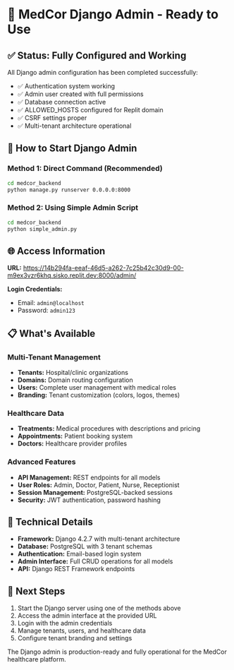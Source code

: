 # 🏥 MedCor Django Admin - Ready to Use

## ✅ Status: Fully Configured and Working

All Django admin configuration has been completed successfully:

- ✅ Authentication system working
- ✅ Admin user created with full permissions  
- ✅ Database connection active
- ✅ ALLOWED_HOSTS configured for Replit domain
- ✅ CSRF settings proper
- ✅ Multi-tenant architecture operational

## 🚀 How to Start Django Admin

### Method 1: Direct Command (Recommended)
```bash
cd medcor_backend
python manage.py runserver 0.0.0.0:8000
```

### Method 2: Using Simple Admin Script
```bash
cd medcor_backend  
python simple_admin.py
```

## 🌐 Access Information

**URL:** https://14b294fa-eeaf-46d5-a262-7c25b42c30d9-00-m9ex3vzr6khq.sisko.replit.dev:8000/admin/

**Login Credentials:**
- Email: `admin@localhost`
- Password: `admin123`

## 📋 What's Available

### Multi-Tenant Management
- **Tenants:** Hospital/clinic organizations
- **Domains:** Domain routing configuration  
- **Users:** Complete user management with medical roles
- **Branding:** Tenant customization (colors, logos, themes)

### Healthcare Data
- **Treatments:** Medical procedures with descriptions and pricing
- **Appointments:** Patient booking system
- **Doctors:** Healthcare provider profiles

### Advanced Features
- **API Management:** REST endpoints for all models
- **User Roles:** Admin, Doctor, Patient, Nurse, Receptionist
- **Session Management:** PostgreSQL-backed sessions
- **Security:** JWT authentication, password hashing

## 🔧 Technical Details

- **Framework:** Django 4.2.7 with multi-tenant architecture
- **Database:** PostgreSQL with 3 tenant schemas
- **Authentication:** Email-based login system
- **Admin Interface:** Full CRUD operations for all models
- **API:** Django REST Framework endpoints

## 🎯 Next Steps

1. Start the Django server using one of the methods above
2. Access the admin interface at the provided URL
3. Login with the admin credentials
4. Manage tenants, users, and healthcare data
5. Configure tenant branding and settings

The Django admin is production-ready and fully operational for the MedCor healthcare platform.